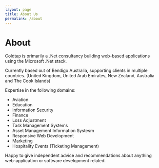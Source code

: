 ```yaml
---
layout: page
title: About Us
permalink: /about
---
```


# About

Coldtap is primarily a .Net consultancy building web-based applications using the Microsoft .Net stack.

Currently based out of Bendigo Australia, supporting clients in multiple countries. (United Kingdom, United Arab Emirates, New Zealand, Australia and The Cook Islands)

Expertise in the following domains:

* Aviation
* Education
* Information Security
* Finance
* Loss Adjustment
* Task Management Systems
* Asset Management Information Systesm
* Responsive Web Development
* Marketing
* Hospitality Events (Ticketing Management)

Happy to give independent advice and recommendations about anything web-application or software development related.


